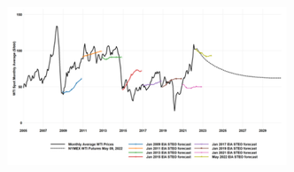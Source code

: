 <a href="images/wti_fcast_nymex.png" target="_blank">
  <img border="0" align="center"  src="images/wti_fcast_nymex.png"/>
</a>
